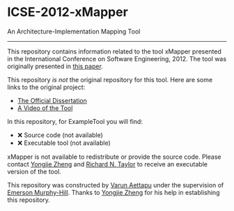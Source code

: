 # ICSE-2012-xMapper
An Architecture-Implementation Mapping Tool
***
This repository contains information related to the tool xMapper presented in the International Conference on Software Engineering, 2012. The tool was originally presented in [this paper](http://ieeexplore.ieee.org/xpl/articleDetails.jsp?arnumber=6227064).

This repository _is not_ the original repository for this tool. Here are some links to the original project:
* [The Official Dissertation](http://y.web.umkc.edu/yzheng/doc/dissertation-zheng.pdf)
* [A Video of the Tool](https://www.youtube.com/watch?v=ArpMIpaHeZU)

In this repository, for ExampleTool you will find:
* :x: Source code (not available)
* :x: Executable tool (not available)

xMapper is not available to redistribute or provide the source code. Please contact [Yongjie Zheng](http://y.web.umkc.edu/yzheng/) and [Richard N. Taylor](https://www.ics.uci.edu/~taylor/) to receive an executable version of the tool.

This repository was constructed by [Varun Aettapu](https://github.com/varunaettapu) under the supervision of [Emerson Murphy-Hill](https://github.com/CaptainEmerson). Thanks to [Yongjie Zheng](http://y.web.umkc.edu/yzheng/) for his help in establishing this repository.
